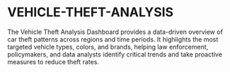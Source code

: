 # VEHICLE-THEFT-ANALYSIS
The Vehicle Theft Analysis Dashboard provides a data-driven overview of car theft patterns across regions and time periods. It highlights the most targeted vehicle types, colors, and brands, helping law enforcement, policymakers, and data analysts identify critical trends and take proactive measures to reduce theft rates.
